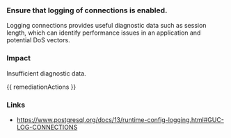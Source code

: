 
### Ensure that logging of connections is enabled.

Logging connections provides useful diagnostic data such as session length, which can identify performance issues in an application and potential DoS vectors.

### Impact
Insufficient diagnostic data.

<!-- DO NOT CHANGE -->
{{ remediationActions }}

### Links
- https://www.postgresql.org/docs/13/runtime-config-logging.html#GUC-LOG-CONNECTIONS
        
